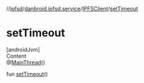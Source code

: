 //[ipfsd](../../index.md)/[danbroid.ipfsd.service](../index.md)/[IPFSClient](index.md)/[setTimeout](set-timeout.md)



# setTimeout  
[androidJvm]  
Content  
@[MainThread](https://developer.android.com/reference/kotlin/androidx/annotation/MainThread.html)()  
  
fun [setTimeout](set-timeout.md)()  



